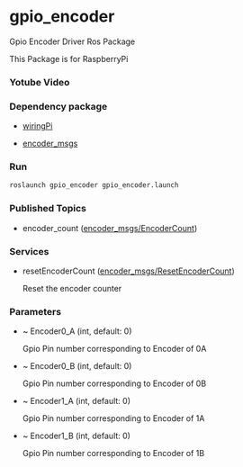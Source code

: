 # gpio_encoder

Gpio Encoder Driver Ros Package

This Package is for RaspberryPi

### Yotube Video

### Dependency package
- [wiringPi](http://wiringpi.com/download-and-install/)

- [encoder_msgs](https://github.com/PigeonSensei/pigeon_encoder_driver/tree/master/encoder_msgs)

### Run

```bash
roslaunch gpio_encoder gpio_encoder.launch
```

### Published Topics

- encoder_count ([encoder_msgs/EncoderCount](https://github.com/PigeonSensei/pigeon_encoder_driver/blob/master/encoder_msgs/msg/EncoderCount.msg))

### Services
- resetEncoderCount ([encoder_msgs/ResetEncoderCount](https://github.com/PigeonSensei/pigeon_encoder_driver/blob/master/encoder_msgs/srv/ResetEncoderCount.srv))

  Reset the encoder counter

### Parameters

- ~ Encoder0_A (int, default: 0)

  Gpio Pin number corresponding to Encoder of 0A
  
- ~ Encoder0_B (int, default: 0)

  Gpio Pin number corresponding to Encoder of 0B

- ~ Encoder1_A (int, default: 0)

  Gpio Pin number corresponding to Encoder of 1A
  
- ~ Encoder1_B (int, default: 0)

  Gpio Pin number corresponding to Encoder of 1B
  
  
